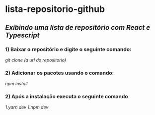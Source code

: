# lista-repositorio-github
 *Exibindo uma lista de repositório com React e Typescript*
---
 ### 1) Baixar o repositório e digite o seguinte comando: 
 *git clone (a url do repositorio)*
 
 ### 2) Adicionar os pacotes usando o comando: 
 *npm install*

 ### 2) Após a instalação executa o seguinte comando
 *1.yarn dev*
 *1.npm dev*
